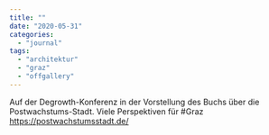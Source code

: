 ```yaml
---
title: ""
date: "2020-05-31"
categories: 
  - "journal"
tags: 
  - "architektur"
  - "graz"
  - "offgallery"
---
```


Auf der Degrowth-Konferenz in der Vorstellung des Buchs über die Postwachstums-Stadt. Viele Perspektiven für #Graz https://postwachstumsstadt.de/
